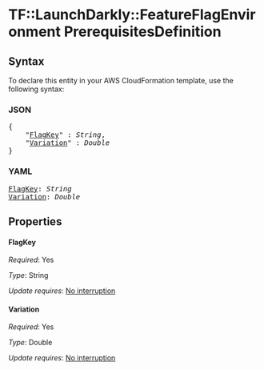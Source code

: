 # TF::LaunchDarkly::FeatureFlagEnvironment PrerequisitesDefinition

## Syntax

To declare this entity in your AWS CloudFormation template, use the following syntax:

### JSON

<pre>
{
    "<a href="#flagkey" title="FlagKey">FlagKey</a>" : <i>String</i>,
    "<a href="#variation" title="Variation">Variation</a>" : <i>Double</i>
}
</pre>

### YAML

<pre>
<a href="#flagkey" title="FlagKey">FlagKey</a>: <i>String</i>
<a href="#variation" title="Variation">Variation</a>: <i>Double</i>
</pre>

## Properties

#### FlagKey

_Required_: Yes

_Type_: String

_Update requires_: [No interruption](https://docs.aws.amazon.com/AWSCloudFormation/latest/UserGuide/using-cfn-updating-stacks-update-behaviors.html#update-no-interrupt)

#### Variation

_Required_: Yes

_Type_: Double

_Update requires_: [No interruption](https://docs.aws.amazon.com/AWSCloudFormation/latest/UserGuide/using-cfn-updating-stacks-update-behaviors.html#update-no-interrupt)

